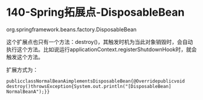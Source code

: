 # 140-Spring拓展点-DisposableBean

org.springframework.beans.factory.DisposableBean

这个扩展点也只有一个方法：destroy()，其触发时机为当此对象销毁时，会自动执行这个方法。比如说运行applicationContext.registerShutdownHook时，就会触发这个方法。

扩展方式为：

```
publicclassNormalBeanAimplementsDisposableBean{@Overridepublicvoid destroy()throwsException{System.out.println("[DisposableBean] NormalBeanA");}}
```

